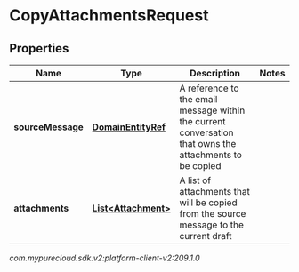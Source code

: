 # CopyAttachmentsRequest


## Properties

| Name | Type | Description | Notes |
| ------------ | ------------- | ------------- | ------------- |
| **sourceMessage** | [**DomainEntityRef**](DomainEntityRef) | A reference to the email message within the current conversation that owns the attachments to be copied |  |
| **attachments** | [**List&lt;Attachment&gt;**](Attachment) | A list of attachments that will be copied from the source message to the current draft |  |




_com.mypurecloud.sdk.v2:platform-client-v2:209.1.0_
